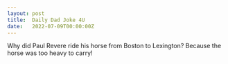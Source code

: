 ```yaml
---
layout: post
title:  Daily Dad Joke 4U
date:   2022-07-09T00:00:00Z
---
```

Why did Paul Revere ride his horse from Boston to Lexington? Because the horse was too heavy to carry!
